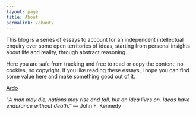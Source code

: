 ```yaml
---
layout: page
title: About
permalink: /about/
---
```


This blog is a series of essays to account for an independent intellectual enquiry over some open territories of ideas, starting from personal insights about life and reality, through abstract reasoning.

Here you are safe from tracking and free to read or copy the content: no cookies, no copyright.
If you like reading these essays, I hope you can find some value here and make something good out of it.

[Ardo](https://edoardocattapan.com)


“*A man may die, nations may rise and fall, but an idea lives on. Ideas have endurance without death.*” ― John F. Kennedy
